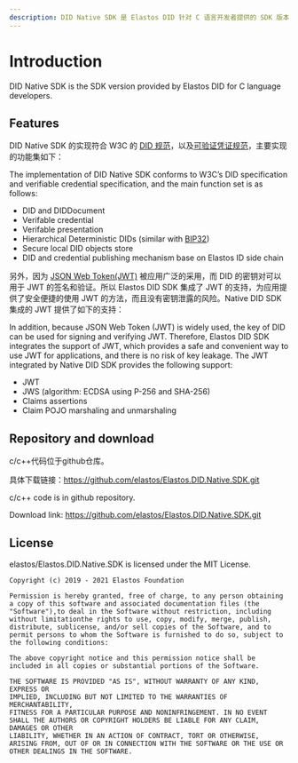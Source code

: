 ```yaml
---
description: DID Native SDK 是 Elastos DID 针对 C 语言开发者提供的 SDK 版本。
---
```


# Introduction

DID Native SDK is the SDK version provided by Elastos DID for C language developers.

## Features

DID Native SDK 的实现符合 W3C 的 [DID 规范](https://www.w3.org/TR/did-core/)，以及[可验证凭证规范](https://www.w3.org/TR/vc-data-model/)，主要实现的功能集如下：

The implementation of DID Native SDK conforms to W3C’s DID specification and verifiable credential specification, and the main function set is as follows:

* DID and DIDDocument
* Verifable credential
* Verifable presentation
* Hierarchical Deterministic DIDs (similar with [BIP32](https://github.com/bitcoin/bips/blob/master/bip-0032.mediawiki))
* Secure local DID objects store
* DID and credential publishing mechanism base on Elastos ID side chain

另外，因为 [JSON Web Token(JWT)](https://jwt.io) 被应用广泛的采用，而 DID 的密钥对可以用于 JWT 的签名和验证。所以 Elastos DID SDK 集成了 JWT 的支持，为应用提供了安全便捷的使用 JWT 的方法，而且没有密钥泄露的风险。Native DID SDK 集成的 JWT 提供了如下的支持：

In addition, because JSON Web Token (JWT) is widely used, the key of DID can be used for signing and verifying JWT. Therefore, Elastos DID SDK integrates the support of JWT, which provides a safe and convenient way to use JWT for applications, and there is no risk of key leakage. The JWT integrated by Native DID SDK provides the following support:

* JWT
* JWS (algorithm: ECDSA using P-256 and SHA-256)
* Claims assertions
* Claim POJO marshaling and unmarshaling

## Repository and download

c/c++代码位于github仓库。

具体下载链接：https://github.com/elastos/Elastos.DID.Native.SDK.git

c/c++ code is in github repository.

Download link: https://github.com/elastos/Elastos.DID.Native.SDK.git

## License

elastos/Elastos.DID.Native.SDK is licensed under the MIT License.

```
Copyright (c) 2019 - 2021 Elastos Foundation

Permission is hereby granted, free of charge, to any person obtaining a copy of this software and associated documentation files (the "Software"),to deal in the Software without restriction, including without limitationthe rights to use, copy, modify, merge, publish, distribute, sublicense, and/or sell copies of the Software, and to permit persons to whom the Software is furnished to do so, subject to the following conditions:

The above copyright notice and this permission notice shall be included in all copies or substantial portions of the Software.

THE SOFTWARE IS PROVIDED "AS IS", WITHOUT WARRANTY OF ANY KIND, EXPRESS OR
IMPLIED, INCLUDING BUT NOT LIMITED TO THE WARRANTIES OF MERCHANTABILITY,
FITNESS FOR A PARTICULAR PURPOSE AND NONINFRINGEMENT. IN NO EVENT SHALL THE AUTHORS OR COPYRIGHT HOLDERS BE LIABLE FOR ANY CLAIM, DAMAGES OR OTHER
LIABILITY, WHETHER IN AN ACTION OF CONTRACT, TORT OR OTHERWISE, ARISING FROM, OUT OF OR IN CONNECTION WITH THE SOFTWARE OR THE USE OR OTHER DEALINGS IN THE SOFTWARE.
```
